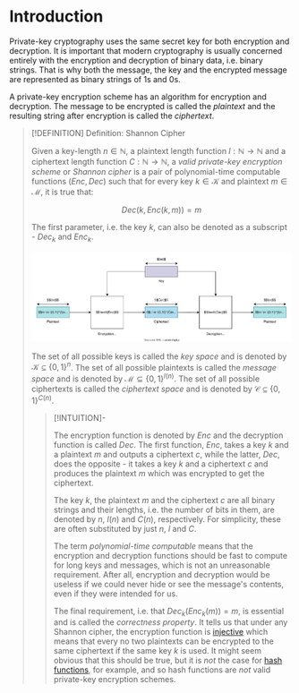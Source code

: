 # Introduction
Private-key cryptography uses the same secret key for both encryption and decryption. It is important that modern cryptography is usually concerned entirely with the encryption and decryption of binary data, i.e. binary strings. That is why both the message, the key and the encrypted message are represented as binary strings of 1s and 0s.

A private-key encryption scheme has an algorithm for encryption and decryption. The message to be encrypted is called the *plaintext* and the resulting string after encryption is called the *ciphertext*.

>[!DEFINITION] Definition: Shannon Cipher
>
>Given a key-length $n \in \mathbb{N}$, a plaintext length function $l: \mathbb{N} \to \mathbb{N}$ and a ciphertext length function $C: \mathbb{N} \to \mathbb{N}$, a *valid private-key encryption scheme* or *Shannon cipher* is a pair of polynomial-time computable functions $(\textit{Enc}, \textit{Dec})$ such that for every key $k \in \mathcal{K}$ and plaintext $m \in \mathcal{M}$, it is true that:
>
>$$
>\textit{Dec}(k, \textit{Enc}(k,m)) = m
>$$
>
>
>The first parameter, i.e. the key $k$, can also be denoted as a subscript - $\textit{Dec}_k$ and $\textit{Enc}_k$.
>
>![](Resources/Images/Private-Key%20Encryption%20Scheme.svg)
>
>The set of all possible keys is called the *key space* and is denoted by $\mathcal{K} \subseteq \{0,1\}^n$. The set of all possible plaintexts is called the *message space* and is denoted by $\mathcal{M} \subseteq \{0,1\}^{l(n)}$. The set of all possible ciphertexts is called the *ciphertext space* and is denoted by $\mathcal{C} \subseteq \{0,1\}^{C(n)}$.
>
>>[!INTUITION]-
>>
>>The encryption function is denoted by $\textit{Enc}$ and the decryption function is called $\textit{Dec}$. The first function, $\textit{Enc}$,  takes a key $k$ and a plaintext $m$ and outputs a ciphertext $c$, while the latter, $\textit{Dec}$, does the opposite - it takes a key $k$ and a ciphertext $c$ and produces the plaintext $m$ which was encrypted to get the ciphertext.
>>
>>The key $k$, the plaintext $m$ and the ciphertext $c$ are all binary strings and their lengths, i.e. the number of bits in them, are denoted by $n$, $l(n)$ and $C(n)$, respectively. For simplicity, these are often substituted by just $n$, $l$ and $C$.
>>
>>The term *polynomial-time computable* means that the encryption and decryption functions should be fast to compute for long keys and messages, which is not an unreasonable requirement. After all, encryption and decryption would be useless if we could never hide or see the message's contents, even if they were intended for us.
>>
>>The final requirement, i.e. that $\textit{Dec}_k(\textit{Enc}_k(m)) = m$, is essential and is called the *correctness property*. It tells us that under any Shannon cipher, the encryption function is [injective](../../../Mathematics/Analysis/Functions/Types%20of%20Functions/Injection.md) which means that every no two plaintexts can be encrypted to the same ciphertext if the same key $k$ is used. It might seem obvious that this should be true, but it is *not* the case for [hash functions](../Hash%20Functions/index.md), for example, and so hash functions are *not* valid private-key encryption schemes.
>>
>

